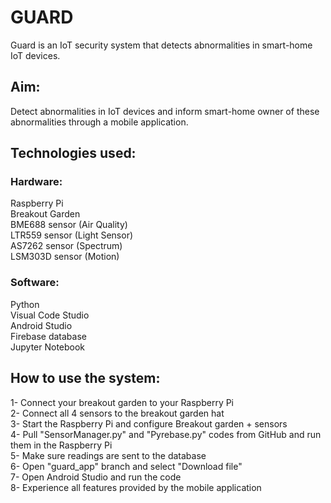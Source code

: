 # GUARD  <br />

Guard is an IoT security system that detects abnormalities in smart-home IoT devices. <br />

## Aim:<br />

Detect abnormalities in IoT devices and inform smart-home owner of these abnormalities through a mobile application.<br />

## Technologies used: <br />

### Hardware:<br />
Raspberry Pi<br />
Breakout Garden<br />
BME688 sensor (Air Quality)<br />
LTR559 sensor (Light Sensor)<br />
AS7262 sensor (Spectrum)<br />
LSM303D sensor (Motion)<br />

### Software:<br />
Python<br />
Visual Code Studio<br />
Android Studio<br />
Firebase database<br />
Jupyter Notebook<br />

## How to use the system:  <br />
1- Connect your breakout garden to your Raspberry Pi<br />
2- Connect all 4 sensors to the breakout garden hat<br />
3- Start the Raspberry Pi and configure Breakout garden + sensors<br />
4- Pull "SensorManager.py" and "Pyrebase.py" codes from GitHub and run them in the Raspberry Pi<br />
5- Make sure readings are sent to the database<br />
6- Open "guard_app" branch and select "Download file"<br />
7- Open Android Studio and run the code<br />
8- Experience all features provided by the mobile application

